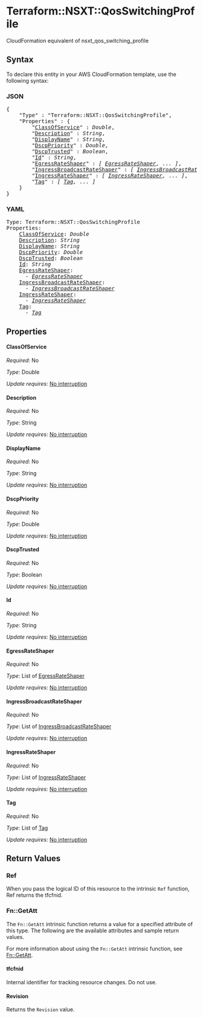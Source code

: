 # Terraform::NSXT::QosSwitchingProfile

CloudFormation equivalent of nsxt_qos_switching_profile

## Syntax

To declare this entity in your AWS CloudFormation template, use the following syntax:

### JSON

<pre>
{
    "Type" : "Terraform::NSXT::QosSwitchingProfile",
    "Properties" : {
        "<a href="#classofservice" title="ClassOfService">ClassOfService</a>" : <i>Double</i>,
        "<a href="#description" title="Description">Description</a>" : <i>String</i>,
        "<a href="#displayname" title="DisplayName">DisplayName</a>" : <i>String</i>,
        "<a href="#dscppriority" title="DscpPriority">DscpPriority</a>" : <i>Double</i>,
        "<a href="#dscptrusted" title="DscpTrusted">DscpTrusted</a>" : <i>Boolean</i>,
        "<a href="#id" title="Id">Id</a>" : <i>String</i>,
        "<a href="#egressrateshaper" title="EgressRateShaper">EgressRateShaper</a>" : <i>[ <a href="egressrateshaper.md">EgressRateShaper</a>, ... ]</i>,
        "<a href="#ingressbroadcastrateshaper" title="IngressBroadcastRateShaper">IngressBroadcastRateShaper</a>" : <i>[ <a href="ingressbroadcastrateshaper.md">IngressBroadcastRateShaper</a>, ... ]</i>,
        "<a href="#ingressrateshaper" title="IngressRateShaper">IngressRateShaper</a>" : <i>[ <a href="ingressrateshaper.md">IngressRateShaper</a>, ... ]</i>,
        "<a href="#tag" title="Tag">Tag</a>" : <i>[ <a href="tag.md">Tag</a>, ... ]</i>
    }
}
</pre>

### YAML

<pre>
Type: Terraform::NSXT::QosSwitchingProfile
Properties:
    <a href="#classofservice" title="ClassOfService">ClassOfService</a>: <i>Double</i>
    <a href="#description" title="Description">Description</a>: <i>String</i>
    <a href="#displayname" title="DisplayName">DisplayName</a>: <i>String</i>
    <a href="#dscppriority" title="DscpPriority">DscpPriority</a>: <i>Double</i>
    <a href="#dscptrusted" title="DscpTrusted">DscpTrusted</a>: <i>Boolean</i>
    <a href="#id" title="Id">Id</a>: <i>String</i>
    <a href="#egressrateshaper" title="EgressRateShaper">EgressRateShaper</a>: <i>
      - <a href="egressrateshaper.md">EgressRateShaper</a></i>
    <a href="#ingressbroadcastrateshaper" title="IngressBroadcastRateShaper">IngressBroadcastRateShaper</a>: <i>
      - <a href="ingressbroadcastrateshaper.md">IngressBroadcastRateShaper</a></i>
    <a href="#ingressrateshaper" title="IngressRateShaper">IngressRateShaper</a>: <i>
      - <a href="ingressrateshaper.md">IngressRateShaper</a></i>
    <a href="#tag" title="Tag">Tag</a>: <i>
      - <a href="tag.md">Tag</a></i>
</pre>

## Properties

#### ClassOfService

_Required_: No

_Type_: Double

_Update requires_: [No interruption](https://docs.aws.amazon.com/AWSCloudFormation/latest/UserGuide/using-cfn-updating-stacks-update-behaviors.html#update-no-interrupt)

#### Description

_Required_: No

_Type_: String

_Update requires_: [No interruption](https://docs.aws.amazon.com/AWSCloudFormation/latest/UserGuide/using-cfn-updating-stacks-update-behaviors.html#update-no-interrupt)

#### DisplayName

_Required_: No

_Type_: String

_Update requires_: [No interruption](https://docs.aws.amazon.com/AWSCloudFormation/latest/UserGuide/using-cfn-updating-stacks-update-behaviors.html#update-no-interrupt)

#### DscpPriority

_Required_: No

_Type_: Double

_Update requires_: [No interruption](https://docs.aws.amazon.com/AWSCloudFormation/latest/UserGuide/using-cfn-updating-stacks-update-behaviors.html#update-no-interrupt)

#### DscpTrusted

_Required_: No

_Type_: Boolean

_Update requires_: [No interruption](https://docs.aws.amazon.com/AWSCloudFormation/latest/UserGuide/using-cfn-updating-stacks-update-behaviors.html#update-no-interrupt)

#### Id

_Required_: No

_Type_: String

_Update requires_: [No interruption](https://docs.aws.amazon.com/AWSCloudFormation/latest/UserGuide/using-cfn-updating-stacks-update-behaviors.html#update-no-interrupt)

#### EgressRateShaper

_Required_: No

_Type_: List of <a href="egressrateshaper.md">EgressRateShaper</a>

_Update requires_: [No interruption](https://docs.aws.amazon.com/AWSCloudFormation/latest/UserGuide/using-cfn-updating-stacks-update-behaviors.html#update-no-interrupt)

#### IngressBroadcastRateShaper

_Required_: No

_Type_: List of <a href="ingressbroadcastrateshaper.md">IngressBroadcastRateShaper</a>

_Update requires_: [No interruption](https://docs.aws.amazon.com/AWSCloudFormation/latest/UserGuide/using-cfn-updating-stacks-update-behaviors.html#update-no-interrupt)

#### IngressRateShaper

_Required_: No

_Type_: List of <a href="ingressrateshaper.md">IngressRateShaper</a>

_Update requires_: [No interruption](https://docs.aws.amazon.com/AWSCloudFormation/latest/UserGuide/using-cfn-updating-stacks-update-behaviors.html#update-no-interrupt)

#### Tag

_Required_: No

_Type_: List of <a href="tag.md">Tag</a>

_Update requires_: [No interruption](https://docs.aws.amazon.com/AWSCloudFormation/latest/UserGuide/using-cfn-updating-stacks-update-behaviors.html#update-no-interrupt)

## Return Values

### Ref

When you pass the logical ID of this resource to the intrinsic `Ref` function, Ref returns the tfcfnid.

### Fn::GetAtt

The `Fn::GetAtt` intrinsic function returns a value for a specified attribute of this type. The following are the available attributes and sample return values.

For more information about using the `Fn::GetAtt` intrinsic function, see [Fn::GetAtt](https://docs.aws.amazon.com/AWSCloudFormation/latest/UserGuide/intrinsic-function-reference-getatt.html).

#### tfcfnid

Internal identifier for tracking resource changes. Do not use.

#### Revision

Returns the <code>Revision</code> value.

